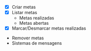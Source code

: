 - [x] Criar metas 
- [x] Listar metas 
  - Metas realizadas
  - Metas abertas
- [x] Marcar/Desmarcar metas realizadas
- Remover metas
- Sistemas de mensagens
